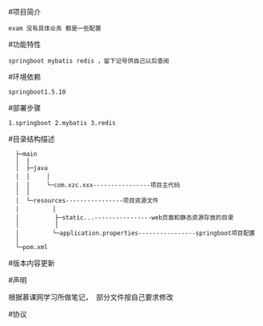 #项目简介
    
    exam 没有具体业务 都是一些配置 
    
#功能特性

    springboot mybatis redis ，留下记号供自己以后查阅

#环境依赖
    
    springboot1.5.10

#部署步骤

    1.springboot 2.mybatis 3.redis

#目录结构描述

      ├─main  
      │  │  
      │  ├─java  
      │  │   　│  
      │  │   　└─com.xzc.xxx----------------项目主代码  
      │  │  
      │  └─resources----------------项目资源文件  
      │      　　│  
      │          ├─static...----------------web页面和静态资源存放的目录
      │          │
      │      　　└─application.properties----------------springboot项目配置       
      │  
      └─pom.xml  
#版本内容更新

#声明

  根据慕课网学习所做笔记，
  部分文件按自己要求修改
  
#协议
